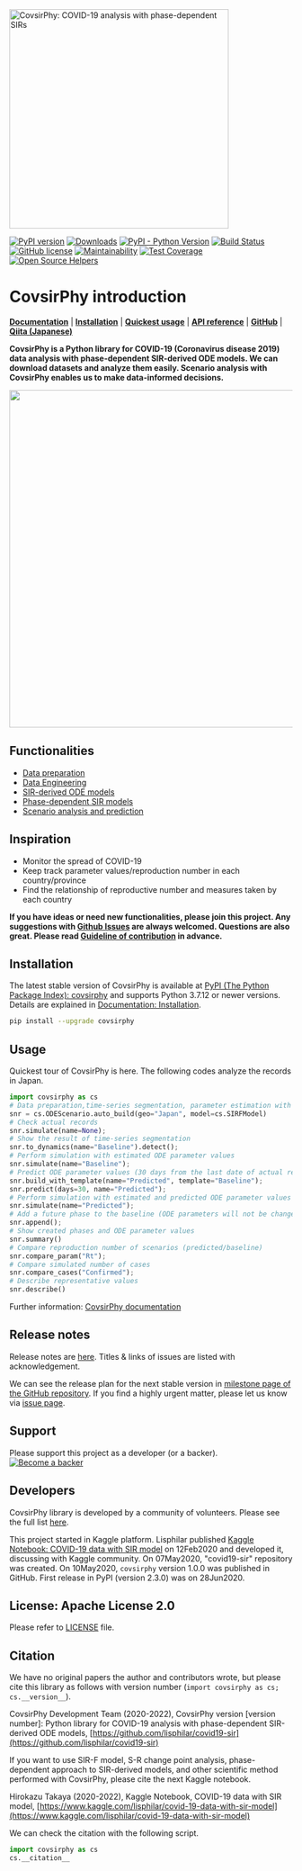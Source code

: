 
<img src="https://raw.githubusercontent.com/lisphilar/covid19-sir/master/docs/logo/covsirphy_headline.png" width="390" alt="CovsirPhy: COVID-19 analysis with phase-dependent SIRs">

[![PyPI version](https://badge.fury.io/py/covsirphy.svg)](https://badge.fury.io/py/covsirphy)
[![Downloads](https://pepy.tech/badge/covsirphy)](https://pepy.tech/project/covsirphy)
[![PyPI - Python Version](https://img.shields.io/pypi/pyversions/covsirphy)](https://badge.fury.io/py/covsirphy)
[![Build Status](https://semaphoreci.com/api/v1/lisphilar/covid19-sir/branches/master/shields_badge.svg)](https://semaphoreci.com/lisphilar/covid19-sir)
[![GitHub license](https://img.shields.io/github/license/lisphilar/covid19-sir)](https://github.com/lisphilar/covid19-sir/blob/master/LICENSE)
[![Maintainability](https://api.codeclimate.com/v1/badges/eb97eaf9804f436062b9/maintainability)](https://codeclimate.com/github/lisphilar/covid19-sir/maintainability)
[![Test Coverage](https://api.codeclimate.com/v1/badges/eb97eaf9804f436062b9/test_coverage)](https://codeclimate.com/github/lisphilar/covid19-sir/test_coverage)
[![Open Source Helpers](https://www.codetriage.com/lisphilar/covid19-sir/badges/users.svg)](https://www.codetriage.com/lisphilar/covid19-sir)

# CovsirPhy introduction

[<strong>Documentation</strong>](https://lisphilar.github.io/covid19-sir/index.html)
| [<strong>Installation</strong>](https://lisphilar.github.io/covid19-sir/INSTALLATION.html)
| [<strong>Quickest usage</strong>](https://lisphilar.github.io/covid19-sir/usage_quickest.html)
| [<strong>API reference</strong>](https://lisphilar.github.io/covid19-sir/covsirphy.html)
| [<strong>GitHub</strong>](https://github.com/lisphilar/covid19-sir)
| [<strong>Qiita (Japanese)</strong>](https://qiita.com/tags/covsirphy)

<strong>CovsirPhy is a Python library for COVID-19 (Coronavirus disease 2019) data analysis with phase-dependent SIR-derived ODE models. We can download datasets and analyze them easily. Scenario analysis with CovsirPhy enables us to make data-informed decisions. </strong>

<img src="https://raw.githubusercontent.com/lisphilar/covid19-sir/master/docs/gif/covsirphy_demo.gif" width="600">

## Functionalities

* [Data preparation](https://lisphilar.github.io/covid19-sir/01_data_preparation.html)
* [Data Engineering](https://lisphilar.github.io/covid19-sir/02_data_engineering.html)
* [SIR-derived ODE models](https://lisphilar.github.io/covid19-sir/03_ode.html)
* [Phase-dependent SIR models](https://lisphilar.github.io/covid19-sir/04_phase_dependent.html)
* [Scenario analysis and prediction](https://lisphilar.github.io/covid19-sir/05_scenario_analysis.html)

## Inspiration

* Monitor the spread of COVID-19
* Keep track parameter values/reproduction number in each country/province
* Find the relationship of reproductive number and measures taken by each country

<strong>If you have ideas or need new functionalities, please join this project.
Any suggestions with [Github Issues](https://github.com/lisphilar/covid19-sir/issues/new/choose) are always welcomed. Questions are also great. Please read [Guideline of contribution](https://lisphilar.github.io/covid19-sir/CONTRIBUTING.html) in advance.</strong>

## Installation

The latest stable version of CovsirPhy is available at [PyPI (The Python Package Index): covsirphy](https://pypi.org/project/covsirphy/) and supports Python 3.7.12 or newer versions. Details are explained in [Documentation: Installation](https://lisphilar.github.io/covid19-sir/INSTALLATION.html).

```bash
pip install --upgrade covsirphy
```

## Usage

Quickest tour of CovsirPhy is here. The following codes analyze the records in Japan.

```Python
import covsirphy as cs
# Data preparation,time-series segmentation, parameter estimation with SIR-F model
snr = cs.ODEScenario.auto_build(geo="Japan", model=cs.SIRFModel)
# Check actual records
snr.simulate(name=None);
# Show the result of time-series segmentation
snr.to_dynamics(name="Baseline").detect();
# Perform simulation with estimated ODE parameter values
snr.simulate(name="Baseline");
# Predict ODE parameter values (30 days from the last date of actual records)
snr.build_with_template(name="Predicted", template="Baseline");
snr.predict(days=30, name="Predicted");
# Perform simulation with estimated and predicted ODE parameter values
snr.simulate(name="Predicted");
# Add a future phase to the baseline (ODE parameters will not be changed)
snr.append();
# Show created phases and ODE parameter values
snr.summary()
# Compare reproduction number of scenarios (predicted/baseline)
snr.compare_param("Rt");
# Compare simulated number of cases
snr.compare_cases("Confirmed");
# Describe representative values
snr.describe()
```

Further information: [CovsirPhy documentation](https://lisphilar.github.io/covid19-sir/index.html)

## Release notes

Release notes are [here](https://github.com/lisphilar/covid19-sir/releases). Titles & links of issues are listed with acknowledgement.

We can see the release plan for the next stable version in [milestone page of the GitHub repository](https://github.com/lisphilar/covid19-sir/milestones). If you find a highly urgent matter, please let us know via [issue page](https://github.com/lisphilar/covid19-sir/issues).

## Support

Please support this project as a developer (or a backer).
[![Become a backer](https://opencollective.com/covsirphy/tiers/backer.svg?avatarHeight=36&width=600)](https://opencollective.com/covsirphy)

## Developers

CovsirPhy library is developed by a community of volunteers. Please see the full list [here](https://github.com/lisphilar/covid19-sir/graphs/contributors).

This project started in Kaggle platform. Lisphilar published [Kaggle Notebook: COVID-19 data with SIR model](https://www.kaggle.com/lisphilar/covid-19-data-with-sir-model) on 12Feb2020 and developed it, discussing with Kaggle community. On 07May2020, "covid19-sir" repository was created. On 10May2020, `covsirphy` version 1.0.0 was published in GitHub. First release in PyPI (version 2.3.0) was on 28Jun2020.

## License: Apache License 2.0

Please refer to [LICENSE](https://github.com/lisphilar/covid19-sir/blob/master/LICENSE) file.

## Citation

We have no original papers the author and contributors wrote, but please cite this library as follows with version number (`import covsirphy as cs; cs.__version__`).

CovsirPhy Development Team (2020-2022), CovsirPhy version [version number]: Python library for COVID-19 analysis with phase-dependent SIR-derived ODE models, [https://github.com/lisphilar/covid19-sir](https://github.com/lisphilar/covid19-sir)

If you want to use SIR-F model, S-R change point analysis, phase-dependent approach to SIR-derived models, and other scientific method performed with CovsirPhy, please cite the next Kaggle notebook.

Hirokazu Takaya (2020-2022), Kaggle Notebook, COVID-19 data with SIR model, [https://www.kaggle.com/lisphilar/covid-19-data-with-sir-model](https://www.kaggle.com/lisphilar/covid-19-data-with-sir-model)

We can check the citation with the following script.

```Python
import covsirphy as cs
cs.__citation__
```
